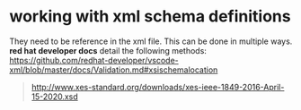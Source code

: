 # working with xml schema definitions
They need to be reference in the xml file. This can be done in multiple ways.
**red hat developer docs** detail the following methods: https://github.com/redhat-developer/vscode-xml/blob/master/docs/Validation.md#xsischemalocation

> http://www.xes-standard.org/downloads/xes-ieee-1849-2016-April-15-2020.xsd